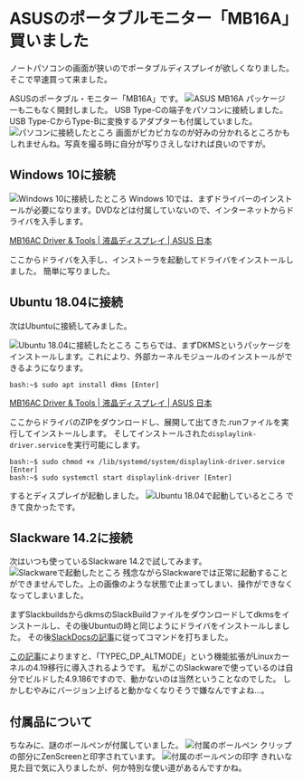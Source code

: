 # ASUSのポータブルモニター「MB16A」買いました
ノートパソコンの画面が狭いのでポータブルディスプレイが欲しくなりました。
そこで早速買って来ました。

ASUSのポータブル・モニター「MB16A」です。
![ASUS MB16A パッケージ](images/diary/201909/asus-zenscreen-package-small.jpg)
一も二もなく開封しました。
USB Type-Cの端子をパソコンに接続しました。USB Type-CからType-Bに変換するアダプターも付属していました。
![パソコンに接続したところ](images/diary/201909/asus-zenscreen-slackware-two-shot-small.jpg)
画面がピカピカなのが好みの分かれるところかもしれませんね。写真を撮る時に自分が写りさえしなければ良いのですが。
## Windows 10に接続
![Windows 10に接続したところ](images/diary/201909/asus-zenscreen-windows-two-shot-small.jpg)
Windows 10では、まずドライバーのインストールが必要になります。DVDなどは付属していないので、インターネットからドライバを入手します。

[MB16AC Driver & Tools | 液晶ディスプレイ | ASUS 日本](https://www.asus.com/jp/Monitors/MB16AC/HelpDesk_Download/)

ここからドライバを入手し、インストーラを起動してドライバをインストールしました。
簡単に写りました。

## Ubuntu 18.04に接続
次はUbuntuに接続してみました。

![Ubuntu 18.04に接続したところ](images/diary/201909/asus-zenscreen-ubuntu-twoshot-well-small.jpg)
こちらでは、まずDKMSというパッケージをインストールします。これにより、外部カーネルモジュールのインストールができるようになります。
```ターミナル
bash:~$ sudo apt install dkms [Enter]
```
[MB16AC Driver & Tools | 液晶ディスプレイ | ASUS 日本](https://www.asus.com/jp/Monitors/MB16AC/HelpDesk_Download/)

ここからドライバのZIPをダウンロードし、展開して出てきた.runファイルを実行してインストールします。
そしてインストールされた`displaylink-driver.service`を実行可能にします。
```ターミナル
bash:~$ sudo chmod +x /lib/systemd/system/displaylink-driver.service [Enter]
bash:~$ sudo systemctl start displaylink-driver [Enter]
```
するとディスプレイが起動しました。
![Ubuntu 18.04で起動しているところ](images/diary/201909/asus-zenscreen-ubuntu-well-small.jpg)
できて良かったです。

## Slackware 14.2に接続
次はいつも使っているSlackware 14.2で試してみます。
![Slackwareで起動したところ](images/diary/201909/asus-zenscreen-slackware-hang-pers-small.jpg)
残念ながらSlackwareでは正常に起動することができませんでした。上の画像のような状態で止まってしまい、操作ができなくなってしまいました。

まずSlackbuildsからdkmsのSlackBuildファイルをダウンロードしてdkmsをインストールし、その後Ubuntuの時と同じようにドライバをインストールしました。
その後[SlackDocsの記事](https://docs.slackware.com/howtos:hardware:displaylink)に従ってコマンドを打ちました。

[この記事](https://www.phoronix.com/scan.php?page=news_item&px=Linux-USB-Type-C-Port-DP-Driver)によりますと、「TYPEC\_DP\_ALTMODE」という機能拡張がLinuxカーネルの4.19移行に導入されるようです。
私がこのSlackwareで使っているのは自分でビルドした4.9.186ですので、動かないのは当然ということなのでした。
しかしむやみにバージョン上げると動かなくなりそうで嫌なんですよね…。

## 付属品について
ちなみに、謎のボールペンが付属していました。
![付属のボールペン](images/diary/201909/asus-zenscreen-pen-head-small.jpg)
クリップの部分にZenScreenと印字されています。
![付属のボールペンの印字](images/diary/201909/asus-zenscreen-pen-small.jpg)
きれいな見た目で気に入りましたが、何か特別な使い道があるんですかね。
